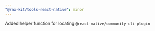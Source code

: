 ```yaml
---
"@rnx-kit/tools-react-native": minor
---
```


Added helper function for locating `@react-native/community-cli-plugin`
